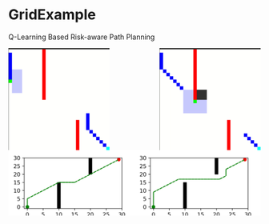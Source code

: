 # GridExample
Q-Learning Based Risk-aware Path Planning

<div style="margin-bottom: 100px;">
  <img src="/figures/risk-aware.gif" style="float: left; width: 40%;" />  <img src="/figures/default.gif" style="float: right; width: 40%;" />
</div>

<div>
  <img src="/figures/Figure_1_risk-aware.png" style="float: right; width: 50%;" />
  <img src="/figures/Figure_1_def.png" style="float: left; width: 50%;" />
</div>
